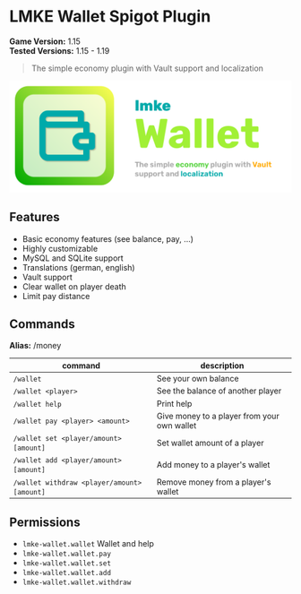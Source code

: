 # LMKE Wallet Spigot Plugin
**Game Version:** 1.15  
**Tested Versions:** 1.15 - 1.19

> The simple economy plugin with Vault support and localization

![lmke warps banner](/lmke-wallet-banner.png)

## Features
- Basic economy features (see balance, pay, ...)
- Highly customizable
- MySQL and SQLite support
- Translations (german, english)
- Vault support
- Clear wallet on player death
- Limit pay distance

## Commands
**Alias:** /money

| command                                     | description                                 |
|---------------------------------------------|---------------------------------------------|
| `/wallet`                                   | See your own balance                        |
| `/wallet <player>`                          | See the balance of another player           |
| `/wallet help`                              | Print help                                  |
| `/wallet pay <player> <amount>`             | Give money to a player from your own wallet |
| `/wallet set <player/amount> [amount]`      | Set wallet amount of a player               |
| `/wallet add <player/amount> [amount]`      | Add money to a player's wallet              |
| `/wallet withdraw <player/amount> [amount]` | Remove money from a player's wallet         |

## Permissions

- `lmke-wallet.wallet` Wallet and help
- `lmke-wallet.wallet.pay`
- `lmke-wallet.wallet.set`
- `lmke-wallet.wallet.add`
- `lmke-wallet.wallet.withdraw`